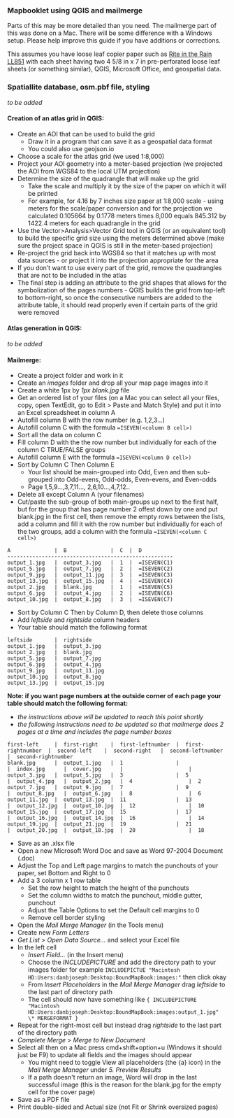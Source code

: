 ### Mapbooklet using QGIS and mailmerge
Parts of this may be more detailed than you need. The mailmerge part of this was done on a Mac. There will be some difference with a Windows setup. Please help improve this guide if you have additions or corrections.

This assumes you have loose leaf copier paper such as [Rite in the Rain LL851](http://www.riteintherain.com/inventoryD.asp?item_no=LL8511) with each sheet having two 4 5/8 in x 7 in pre-perforated loose leaf sheets (or something similar), QGIS, Microsoft Office, and geospatial data.

### Spatiallite database, osm.pbf file, styling
_to be added_

#### Creation of an atlas grid in QGIS:
- Create an AOI that can be used to build the grid
   - Draw it in a program that can save it as a geospatial data format
   - You could also use geojson.io
- Choose a scale for the atlas grid (we used 1:8,000)
- Project your AOI geometry into a meter-based projection (we projected the AOI from WGS84 to the local UTM projection)
- Determine the size of the quadrangle that will make up the grid
   - Take the scale and multiply it by the size of the paper on which it will be printed
   - For example, for 4.16 by 7 inches size paper at 1:8,000 scale - using meters for the scale/paper conversion and for the projection we calculated 0.105664 by 0.1778 meters times 8,000 equals 845.312 by 1422.4 meters for each quadrangle in the grid
- Use the Vector>Analysis>Vector Grid tool in QGIS (or an equivalent tool) to build the specific grid size using the meters determined above (make sure the project space in QGIS is still in the meter-based projection)
- Re-project the grid back into WGS84 so that it matches up with most data sources - or project it into the projection appropriate for the area
- If you don’t want to use every part of the grid, remove the quadrangles that are not to be included in the atlas
- The final step is adding an attribute to the grid shapes that allows for the symbolization of the pages numbers - QGIS builds the grid from top-left to bottom-right, so once the consecutive numbers are added to the attribute table, it should read properly even if certain parts of the grid were removed

#### Atlas generation in QGIS:
_to be added_

#### Mailmerge:
- Create a project folder and work in it
- Create an _images_ folder and drop all your map page images into it
- Create a white 1px by _1px blank.jpg_ file
- Get an ordered list of your files (on a Mac you can select all your files, copy, open TextEdit, go to Edit > Paste and Match Style) and put it into an Excel spreadsheet in column A
- Autofill column B with the row number (e.g. 1,2,3...)
- Autofill column C with the formula `=ISEVEN(<column B cell>)`
- Sort all the data on column C
- Fill column D with the the row number but individually for each of the column C TRUE/FALSE groups
- Autofill column E with the formula `=ISEVEN(<column D cell>)`
- Sort by Column C Then Column E
   - Your list should be main-grouped into Odd, Even and then sub-grouped into Odd-evens, Odd-odds, Even-evens, and Even-odds
   - Page 1,5,9...,3,7,11..., 2,6,10...,4,7,12..
- Delete all except Column A (your filenames)
- Cut/paste the sub-group of both main-groups up next to the first half, but for the group that has page number 2 offest down by one and put blank.jpg in the first cell, then remove the empty rows between the lists, add a column and fill it with the row number but individually for each of the two groups, add a column with the formula `=ISEVEN(<column C cell>)`
```
A              |  B              |  C  |  D  
-----------------------------------------------------
output_1.jpg   |  output_3.jpg   |  1  |  =ISEVEN(C1)  
output_5.jpg   |  output_7.jpg   |  2  |  =ISEVEN(C2) 
output_9.jpg   |  output_11.jpg  |  3  |  =ISEVEN(C3) 
output_13.jpg  |  output_15.jpg  |  4  |  =ISEVEN(C4) 
output_2.jpg   |  blank.jpg      |  1  |  =ISEVEN(C5)
output_6.jpg   |  output_4.jpg   |  2  |  =ISEVEN(C6)
output_10.jpg  |  output_8.jpg   |  3  |  =ISEVEN(C7)
```
- Sort by Column C Then by Column D, then delete those columns
- Add _leftside_ and _rightside_ column headers
- Your table should match the following format
```
leftside       |  rightside 
output_1.jpg   |  output_3.jpg
output_2.jpg   |  blank.jpg
output_5.jpg   |  output_7.jpg
output_6.jpg   |  output_4.jpg
output_9.jpg   |  output_11.jpg
output_10.jpg  |  output_8.jpg
output_13.jpg  |  output_15.jpg
```

__Note: if you want page numbers at the outside corner of each page your table should match the following format:__
- _the instructions above will be updated to reach this point shortly_
- _the following instructions need to be updated so that mailmerge does 2 pages at a time and includes the page number boxes_
```
first-left     |  first-right    |  first-leftnumber  |  first-rightnumber  |  second-left    |  second-right   |  second-leftnumber  |  second-rightnumber
blank.jpg      |  output_1.jpg   |  1                 |                     |  index.jpg      |  cover.jpg      |                     |
output_3.jpg   |  output_5.jpg   |  3                 |  5                  |  output_4.jpg   |  output_2.jpg   |  4                  |  2
output_7.jpg   |  output_9.jpg   |  7                 |  9                  |  output_8.jpg   |  output_6.jpg   |  8                  |  6
output_11.jpg  |  output_13.jpg  |  11                |  13                 |  output_12.jpg  |  output_10.jpg  |  12                 |  10
output_15.jpg  |  output_17.jpg  |  15                |  17                 |  output_16.jpg  |  output_14.jpg  |  16                 |  14
output_19.jpg  |  output_21.jpg  |  19                |  21                 |  output_20.jpg  |  output_18.jpg  |  20                 |  18
```


- Save as an .xlsx file
- Open a new Microsoft Word Doc and save as Word 97-2004 Document (.doc)
- Adjust the Top and Left page margins to match the punchouts of your paper, set Bottom and Right to 0
- Add a 3 column x 1 row table
   - Set the row height to match the height of the punchouts
   - Set the column widths to match the punchout, middle gutter, punchout
   - Adjust the Table Options to set the Default cell margins to 0
   - Remove cell border styling
- Open the _Mail Merge Manager_ (in the Tools menu)
- Create new _Form Letters_
- _Get List_ > _Open Data Source..._ and select your Excel file
- In the left cell
   - _Insert Field..._ (in the Insert menu)
   - Choose the _INCLUDEPICTURE_ and add the directory path to your images folder for example `INCLUDEPICTUE "Macintosh HD:Users:danbjoseph:Desktop:BoundMapBook:images:"` then click okay
   - From _Insert Placeholders_ in the _Mail Merge Manager_ drag _leftside_ to the last part of directory path
   - The cell should now have something like `{ INCLUDEPICTURE "Macintosh HD:Users:danbjoseph:Desktop:BoundMapBook:images:output_1.jpg" \* MERGEFORMAT }`
- Repeat for the right-most cell but instead drag _rightside_ to the last part of the directory path
- _Complete Merge_ > _Merge to New Document_
- Select all then on a Mac press cmd+shift+option+u (Windows it should just be F9) to update all fields and the images should appear
   - You might need to toggle View all placeholders (the {a} icon) in the _Mail Merge Manager_ under _5. Preview Results_
   - If a path doesn't return an image, Word will drop in the last successful image (this is the reason for the blank.jpg for the empty cell for the cover page)
- Save as a PDF file
- Print double-sided and Actual size (not Fit or Shrink oversized pages)
